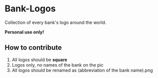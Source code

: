 # Bank-Logos
 Collection of every bank's logo around the world.

 **Personal use only!**

## How to contribute
 1. All logos should be **square**
 2. Logos only, no names of the bank on the pic
 3. All logos should be renamed as (abbreviation of the bank name).png
